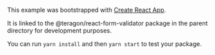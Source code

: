 This example was bootstrapped with [Create React App](https://github.com/facebook/create-react-app).

It is linked to the @teragon/react-form-validator package in the parent directory for development purposes.

You can run `yarn install` and then `yarn start` to test your package.
